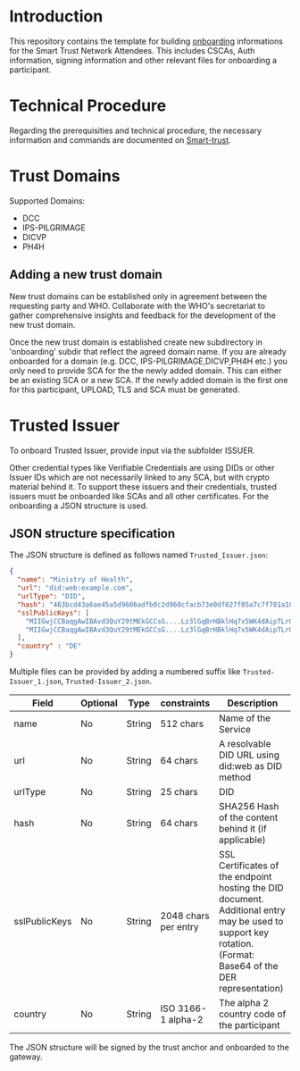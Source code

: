 # Introduction

This repository contains the template for building [onboarding](https://github.com/WorldHealthOrganization/smart-trust/blob/main/input/pagecontent/concepts_onboarding.md) informations for the Smart Trust Network Attendees. This includes CSCAs, Auth information, signing information and other relevant files for onboarding a participant.

# Technical Procedure

Regarding the prerequisities and technical procedure, the necessary information and commands are documented on [Smart-trust](https://worldhealthorganization.github.io/smart-trust/concepts_onboarding_checklist).


# Trust Domains

Supported Domains:

- DCC
- IPS-PILGRIMAGE
- DICVP
- PH4H

## Adding a new trust domain

New trust domains can be established only in agreement between the requesting party and WHO.
Collaborate with the WHO's secretariat to gather comprehensive insights and feedback for the development of the new trust domain.

Once the new trust domain is established create new subdirectory in 'onboarding' subdir that reflect the agreed domain name.
If you are already onboarded for a domain (e.g. DCC, IPS-PILGRIMAGE,DICVP,PH4H etc.) you only need to provide SCA for the the newly added domain.  This can either be an existing SCA or a new SCA.
If the newly added domain is the first one for this participant, UPLOAD, TLS and SCA must be generated.

# Trusted Issuer

To onboard Trusted Issuer, provide input via the subfolder ISSUER.

Other credential types like Verifiable Credentials are using DIDs or other Issuer IDs which are not necessarily linked to any SCA, but with crypto material behind it. 
To support these issuers and their credentials, trusted issuers must be onboarded like SCAs and all other certificates.
For the onboarding a JSON structure is used.

## JSON structure specification

The JSON structure is defined as follows named `Trusted_Issuer.json`:

```json
{
  "name": "Ministry of Health",
  "url": "did:web:example.com",
  "urlType": "DID",
  "hash": "463bcd43a6ae45a5d9606adfb0c2d968cfacb73e0df827f05a7c7f781a1869c5",
  "sslPublicKeys": [
    "MIIGwjCCBaqgAwIBAvd3QuY29tMEkGCCsG....Lz3lGqBrHBklHq7x5WK4dAipTLrG39u",
    "MIIGwjCCBaqgAwIBAvd3QuY29tMEkGCCsG....Lz3lGqBrHBklHq7x5WK4dAipTLrG40u"
  ],
  "country" : "DE"
}
```

Multiple files can be provided by adding a numbered suffix like `Trusted-Issuer_1.json`, `Trusted-Issuer_2.json`.


| Field         | Optional | Type   | constraints          | Description                                                                                                                                                 |
|---------------|----------|--------|----------------------|-------------------------------------------------------------------------------------------------------------------------------------------------------------|
| name          | No       | String | 512 chars            | Name of the Service                                                                                                                                         |
| url           | No       | String | 64 chars             | A resolvable DID URL using did:web as DID method                                                                                                            |
| urlType       | No       | String | 25 chars             | DID                                                                                                                                                         |
| hash          | No       | String | 64 chars             | SHA256 Hash of the content behind it (if applicable)                                                                                                        |
| sslPublicKeys | No       | String | 2048 chars per entry | SSL Certificates of the endpoint hosting the DID document. Additional entry may be used to support key rotation. (Format: Base64 of the DER representation) |
| country       | No       | String | ISO 3166-1 alpha-2   | The alpha 2 country code of the participant                                                                                                                 |

The JSON structure will be signed by the trust anchor and onboarded to the gateway.

